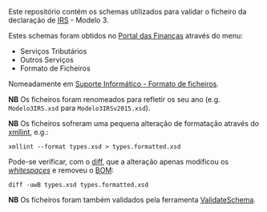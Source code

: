 Este repositório contém os schemas utilizados para validar o ficheiro da declaração de [IRS](http://info.portaldasfinancas.gov.pt/pt/informacao_fiscal/codigos_tributarios/irs/index_irs.htm) - Modelo 3.

Estes schemas foram obtidos no [Portal das Finanças](https://www.portaldasfinancas.gov.pt/) através do menu:

  * Serviços Tributários
  * Outros Serviços
  * Formato de Ficheiros

Nomeadamente em [Suporte Informático - Formato de ficheiros](http://www.portaldasfinancas.gov.pt/de/ajuda/DGCI/FAQSI.htm).

**NB** Os ficheiros foram renomeados para refletir os seu ano (e.g. `Modelo3IRS.xsd` para `Modelo3IRSv2015.xsd`). 

**NB** Os ficheiros sofreram uma pequena alteração de formatação através do [xmllint](http://linux.die.net/man/1/xmllint), e.g.: 

	xmllint --format types.xsd > types.formatted.xsd

Pode-se verificar, com o [diff](http://linux.die.net/man/1/diff), que a alteração apenas modificou os *[whitespaces](http://en.wikipedia.org/wiki/Whitespace_character)* e removeu o [BOM](http://en.wikipedia.org/wiki/Byte_order_mark):

	diff -uwB types.xsd types.formatted.xsd

**NB** Os ficheiros foram também validados pela ferramenta [ValidateSchema](https://github.com/rgl/ValidateSchema/releases).